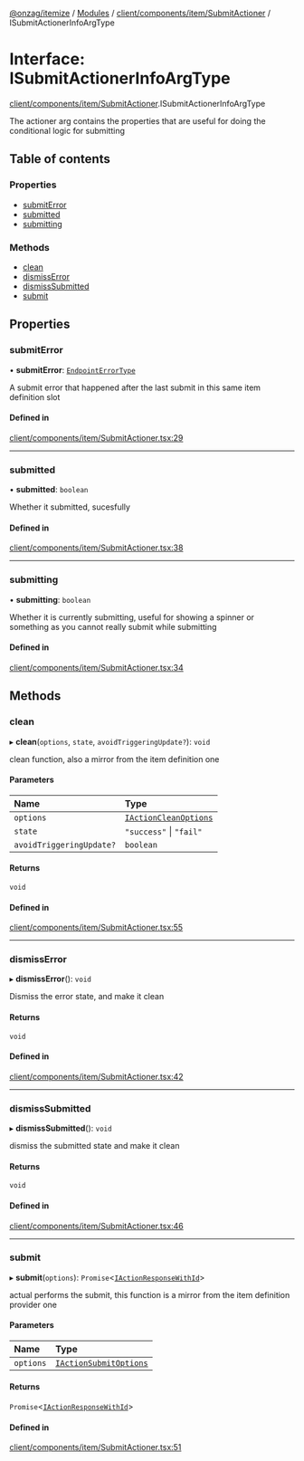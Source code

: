 [@onzag/itemize](../README.md) / [Modules](../modules.md) / [client/components/item/SubmitActioner](../modules/client_components_item_SubmitActioner.md) / ISubmitActionerInfoArgType

# Interface: ISubmitActionerInfoArgType

[client/components/item/SubmitActioner](../modules/client_components_item_SubmitActioner.md).ISubmitActionerInfoArgType

The actioner arg contains the properties that are useful
for doing the conditional logic for submitting

## Table of contents

### Properties

- [submitError](client_components_item_SubmitActioner.ISubmitActionerInfoArgType.md#submiterror)
- [submitted](client_components_item_SubmitActioner.ISubmitActionerInfoArgType.md#submitted)
- [submitting](client_components_item_SubmitActioner.ISubmitActionerInfoArgType.md#submitting)

### Methods

- [clean](client_components_item_SubmitActioner.ISubmitActionerInfoArgType.md#clean)
- [dismissError](client_components_item_SubmitActioner.ISubmitActionerInfoArgType.md#dismisserror)
- [dismissSubmitted](client_components_item_SubmitActioner.ISubmitActionerInfoArgType.md#dismisssubmitted)
- [submit](client_components_item_SubmitActioner.ISubmitActionerInfoArgType.md#submit)

## Properties

### submitError

• **submitError**: [`EndpointErrorType`](../modules/base_errors.md#endpointerrortype)

A submit error that happened after the last submit in this same
item definition slot

#### Defined in

[client/components/item/SubmitActioner.tsx:29](https://github.com/onzag/itemize/blob/5c2808d3/client/components/item/SubmitActioner.tsx#L29)

___

### submitted

• **submitted**: `boolean`

Whether it submitted, sucesfully

#### Defined in

[client/components/item/SubmitActioner.tsx:38](https://github.com/onzag/itemize/blob/5c2808d3/client/components/item/SubmitActioner.tsx#L38)

___

### submitting

• **submitting**: `boolean`

Whether it is currently submitting, useful for showing a spinner or something
as you cannot really submit while submitting

#### Defined in

[client/components/item/SubmitActioner.tsx:34](https://github.com/onzag/itemize/blob/5c2808d3/client/components/item/SubmitActioner.tsx#L34)

## Methods

### clean

▸ **clean**(`options`, `state`, `avoidTriggeringUpdate?`): `void`

clean function, also a mirror from the item definition one

#### Parameters

| Name | Type |
| :------ | :------ |
| `options` | [`IActionCleanOptions`](client_providers_item.IActionCleanOptions.md) |
| `state` | ``"success"`` \| ``"fail"`` |
| `avoidTriggeringUpdate?` | `boolean` |

#### Returns

`void`

#### Defined in

[client/components/item/SubmitActioner.tsx:55](https://github.com/onzag/itemize/blob/5c2808d3/client/components/item/SubmitActioner.tsx#L55)

___

### dismissError

▸ **dismissError**(): `void`

Dismiss the error state, and make it clean

#### Returns

`void`

#### Defined in

[client/components/item/SubmitActioner.tsx:42](https://github.com/onzag/itemize/blob/5c2808d3/client/components/item/SubmitActioner.tsx#L42)

___

### dismissSubmitted

▸ **dismissSubmitted**(): `void`

dismiss the submitted state and make it clean

#### Returns

`void`

#### Defined in

[client/components/item/SubmitActioner.tsx:46](https://github.com/onzag/itemize/blob/5c2808d3/client/components/item/SubmitActioner.tsx#L46)

___

### submit

▸ **submit**(`options`): `Promise`<[`IActionResponseWithId`](client_providers_item.IActionResponseWithId.md)\>

actual performs the submit, this function is a mirror from the
item definition provider one

#### Parameters

| Name | Type |
| :------ | :------ |
| `options` | [`IActionSubmitOptions`](client_providers_item.IActionSubmitOptions.md) |

#### Returns

`Promise`<[`IActionResponseWithId`](client_providers_item.IActionResponseWithId.md)\>

#### Defined in

[client/components/item/SubmitActioner.tsx:51](https://github.com/onzag/itemize/blob/5c2808d3/client/components/item/SubmitActioner.tsx#L51)
